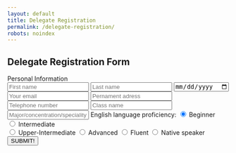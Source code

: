 ```yaml
---
layout: default
title: Delegate Registration
permalink: /delegate-registration/
robots: noindex
---
```

<h2>Delegate Registration Form</h2>
Personal Information
<form method="POST" action="https://formspree.io/cymun2019.official@gmail.com">
<input type="text" name="firstname" placeholder="First name">
<input type="text" name="lastname" placeholder="Last name">
<input type="date" class="form-control" name="dateofbirth" placeholder="Date of Birth">
  <input type="email" name="email" placeholder="Your email">
  <input type="text" name="adress" placeholder="Pernament adress">
  <input type="text" name="phone" placeholder="Telephone number">
  <input type="text" name="class" placeholder="Class name">
  <input type="text" name="speciality" placeholder="Major/concentration/speciality">
  English language proficiency:
  <input type="radio" name="englishlevel" value="Beginner" checked> Beginner<br>
  <input type="radio" name="englishlevel" value="Intermediate"> Intermediate<br>
  <input type="radio" name="englishlevel" value="upper"> Upper-Intermediate
  <input type="radio" name="englishlevel" value="Advanced"> Advanced
  <input type="radio" name="englishlevel" value="Fluent"> Fluent
  <input type="radio" name="englishlevel" value="Native"> Native speaker
  <button type="submit">SUBMIT!</button>
</form>